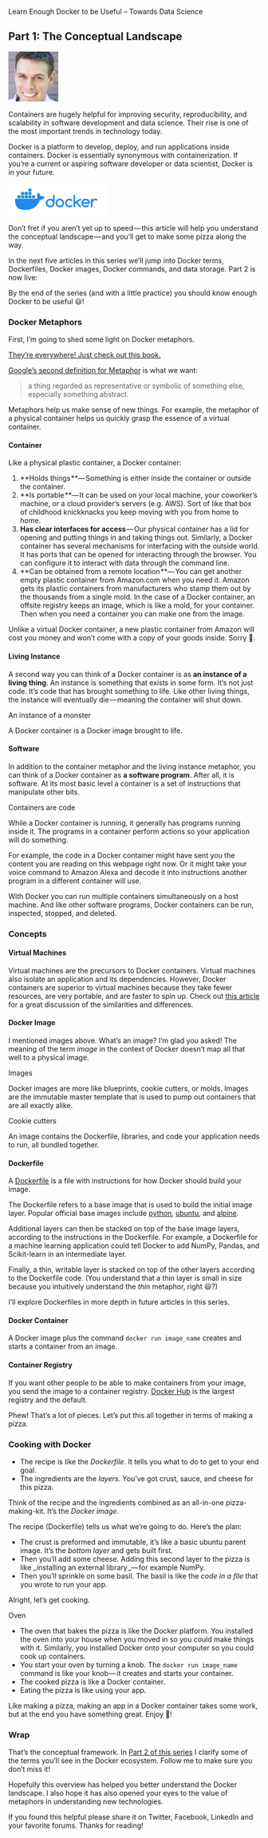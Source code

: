 Learn Enough Docker to be Useful – Towards Data Science

## Part 1: The Conceptual Landscape

[![Go to the profile of Jeff Hale](../../_resources/cea5e297ff47465c8358fdca444850f8.jpeg)](https://towardsdatascience.com/@jeffhale?source=post_header_lockup)

Containers are hugely helpful for improving security, reproducibility, and scalability in software development and data science. Their rise is one of the most important trends in technology today.

Docker is a platform to develop, deploy, and run applications inside containers. Docker is essentially synonymous with containerization. If you’re a current or aspiring software developer or data scientist, Docker is in your future.

![](../../_resources/6691a4d5355f4a888be52025ef100816.png)

Don’t fret if you aren’t yet up to speed — this article will help you understand the conceptual landscape — and you’ll get to make some pizza along the way.

In the next five articles in this series we’ll jump into Docker terms, Dockerfiles, Docker images, Docker commands, and data storage. Part 2 is now live:

By the end of the series (and with a little practice) you should know enough Docker to be useful 😃!

### Docker Metaphors

First, I’m going to shed some light on Docker metaphors.

[They’re everywhere! Just check out this book.](https://www.goodreads.com/book/show/34459.Metaphors_We_Live_By)

[Google’s second definition for Metaphor](https://www.google.com/search?q=metaphor+definition&oq=metaphor+defini&aqs=chrome.0.0j69i57j0l4.2999j1j4&sourceid=chrome&ie=UTF-8) is what we want:

> a thing regarded as representative or symbolic of something else, especially something abstract.

Metaphors help us make sense of new things. For example, the metaphor of a physical container helps us quickly grasp the essence of a virtual container.

#### Container

Like a physical plastic container, a Docker container:

1.  **Holds things **— Something is either inside the container or outside the container.
2.  **Is portable **— It can be used on your local machine, your coworker’s machine, or a cloud provider’s servers (e.g. AWS). Sort of like that box of childhood knickknacks you keep moving with you from home to home.
3.  **Has clear interfaces for access** — Our physical container has a lid for opening and putting things in and taking things out. Similarly, a Docker container has several mechanisms for interfacing with the outside world. It has ports that can be opened for interacting through the browser. You can configure it to interact with data through the command line.
4.  **Can be obtained from a remote location **— You can get another empty plastic container from Amazon.com when you need it. Amazon gets its plastic containers from manufacturers who stamp them out by the thousands from a single mold. In the case of a Docker container, an offsite registry keeps an image, which is like a mold, for your container. Then when you need a container you can make one from the image.

Unlike a virtual Docker container, a new plastic container from Amazon will cost you money and won’t come with a copy of your goods inside. Sorry 💸.

#### Living Instance

A second way you can think of a Docker container is as **an instance of a living thing**. An instance is something that exists in some form. It’s not just code. It’s code that has brought something to life. Like other living things, the instance will eventually die — meaning the container will shut down.

An instance of a monster

A Docker container is a Docker image brought to life.

#### Software

In addition to the container metaphor and the living instance metaphor, you can think of a Docker container as **a software program**. After all, it is software. At its most basic level a container is a set of instructions that manipulate other bits.

Containers are code

While a Docker container is running, it generally has programs running inside it. The programs in a container perform actions so your application will do something.

For example, the code in a Docker container might have sent you the content you are reading on this webpage right now. Or it might take your voice command to Amazon Alexa and decode it into instructions another program in a different container will use.

With Docker you can run multiple containers simultaneously on a host machine. And like other software programs, Docker containers can be run, inspected, stopped, and deleted.

### Concepts

#### Virtual Machines

Virtual machines are the precursors to Docker containers. Virtual machines also isolate an application and its dependencies. However, Docker containers are superior to virtual machines because they take fewer resources, are very portable, and are faster to spin up. Check out [this article](https://medium.freecodecamp.org/a-beginner-friendly-introduction-to-containers-vms-and-docker-79a9e3e119b) for a great discussion of the similarities and differences.

#### Docker Image

I mentioned images above. What’s an image? I’m glad you asked! The meaning of the term _image_ in the context of Docker doesn’t map all that well to a physical image.

Images

Docker images are more like blueprints, cookie cutters, or molds. Images are the immutable master template that is used to pump out containers that are all exactly alike.

Cookie cutters

An image contains the Dockerfile, libraries, and code your application needs to run, all bundled together.

#### Dockerfile

A [Dockerfile](https://docs.docker.com/engine/reference/builder/) is a file with instructions for how Docker should build your image.

The Dockerfile refers to a base image that is used to build the initial image layer. Popular official base images include [python](https://hub.docker.com/_/python/), [ubuntu](https://hub.docker.com/_/ubuntu), and [alpine](https://hub.docker.com/_/alpine).

Additional layers can then be stacked on top of the base image layers, according to the instructions in the Dockerfile. For example, a Dockerfile for a machine learning application could tell Docker to add NumPy, Pandas, and Scikit-learn in an intermediate layer.

Finally, a thin, writable layer is stacked on top of the other layers according to the Dockerfile code. (You understand that a thin layer is small in size because you intuitively understand the _thin_ metaphor, right 😃?)

I’ll explore Dockerfiles in more depth in future articles in this series.

#### Docker Container

A Docker image plus the command `docker run image_name` creates and starts a container from an image.

#### Container Registry

If you want other people to be able to make containers from your image, you send the image to a container registry. [Docker Hub](https://hub.docker.com/) is the largest registry and the default.

Phew! That’s a lot of pieces. Let’s put this all together in terms of making a pizza.

### Cooking with Docker

*   The recipe is like the _Dockerfile_. It tells you what to do to get to your end goal.
*   The ingredients are the _layers_. You’ve got crust, sauce, and cheese for this pizza.

Think of the recipe and the ingredients combined as an all-in-one pizza-making-kit. It’s the _Docker image_.

The recipe (Dockerfile) tells us what we’re going to do. Here’s the plan:

*   The crust is preformed and immutable, it’s like a basic ubuntu parent image. It’s the _bottom layer_ and gets built first.
*   Then you’ll add some cheese. Adding this second layer to the pizza is like _installing an external library _— for example NumPy.
*   Then you’ll sprinkle on some basil. The basil is like the _code in a file_ that you wrote to run your app.

Alright, let’s get cooking.

Oven

*   The oven that bakes the pizza is like the Docker platform. You installed the oven into your house when you moved in so you could make things with it. Similarly, you installed Docker onto your computer so you could cook up containers.
*   You start your oven by turning a knob. The `docker run image_name` command is like your knob — it creates and starts your container.
*   The cooked pizza is like a Docker container.
*   Eating the pizza is like using your app.

Like making a pizza, making an app in a Docker container takes some work, but at the end you have something great. Enjoy 🍕!

### Wrap

That’s the conceptual framework. In [Part 2 of this series](https://towardsdatascience.com/learn-enough-docker-to-be-useful-1c40ea269fa8) I clarify some of the terms you’ll see in the Docker ecosystem. Follow me to make sure you don’t miss it!

Hopefully this overview has helped you better understand the Docker landscape. I also hope it has also opened your eyes to the value of metaphors in understanding new technologies.

If you found this helpful please share it on Twitter, Facebook, LinkedIn and your favorite forums. Thanks for reading!